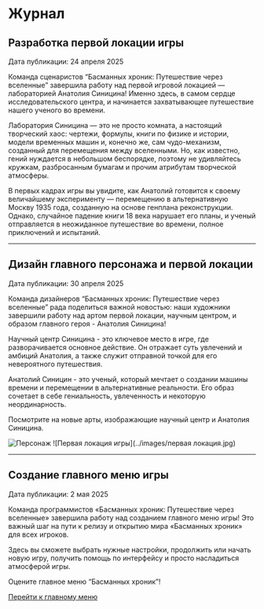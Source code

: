 # Журнал

## Разработка первой локации игры

Дата публикации: 24 апреля 2025

Команда сценаристов “Басманных хроник: Путешествие через вселенные” завершила работу над первой игровой локацией — лабораторией Анатолия Синицина! Именно здесь, в самом сердце исследовательского центра, и начинается захватывающее путешествие нашего ученого во времени.

Лаборатория Синицина — это не просто комната, а настоящий творческий хаос: чертежи, формулы, книги по физике и истории, модели временных машин и, конечно же, сам чудо-механизм, созданный для перемещения между вселенными. Но, как известно, гений нуждается в небольшом беспорядке, поэтому не удивляйтесь кружкам, разбросанным бумагам и прочим атрибутам творческой атмосферы.

В первых кадрах игры вы увидите, как Анатолий готовится к своему величайшему эксперименту — перемещению в альтернативную Москву 1935 года, созданную на основе генплана реконструкции. Однако, случайное падение книги 18 века нарушает его планы, и ученый отправляется в неожиданное путешествие во времени, полное приключений и испытаний.

---

## Дизайн главного персонажа и первой локации

Дата публикации: 30 апреля 2025

Команда дизайнеров “Басманных хроник: Путешествие через вселенные” рада поделиться важной новостью: наши художники завершили работу над артом первой локации, научным центром, и образом главного героя - Анатолия Синицина!

Научный центр Синицина - это ключевое место в игре, где разворачивается основное действие. Он отражает суть увлечений и амбиций Анатолия, а также служит отправной точкой для его невероятного путешествия.

Анатолий Синицин - это ученый, который мечтает о создании машины времени и перемещении в альтернативные реальности. Его образ сочетает в себе гениальность, увлеченность и некоторую неординарность.

Посмотрите на новые арты, изображающие научный центр и Анатолия Синицина.

![Персонаж](../images/Персонаж.jpg)
![Первая локация игры](../images/первая локация.jpg)

---

## Создание главного меню игры

Дата публикации: 2 мая 2025

Команда программистов «Басманных хроник: Путешествие через вселенные» завершила работу над созданием главного меню игры! Это важный шаг на пути к релизу и открытию мира «Басманных хроник» для всех игроков.

Здесь вы сможете выбрать нужные настройки, продолжить или начать новую игру, получить помощь по интерфейсу и просто насладиться атмосферой игры.

Оцените главное меню “Басманных хроник”!

[Перейти к главному меню](https://earnest-dango-9ad8da.netlify.app)

